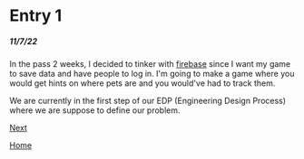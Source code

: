 # Entry 1
##### 11/7/22

In the pass 2 weeks, I decided to tinker with [firebase](firebase.com) since I want my game to save data and have people to log in. I'm going to make a game where you would get hints on where pets are and you would've had to track them.

We are currently in the first step of our EDP (Engineering Design Process) where we are suppose to define our problem. 

[Next](entry02.md)

[Home](../README.md)
